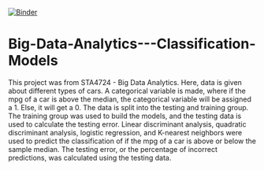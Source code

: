 [![Binder](https://mybinder.org/badge_logo.svg)](https://mybinder.org/v2/gh/xNate64/Big-Data-Analytics---Classification-Models/master?urlpath=rstudio)

# Big-Data-Analytics---Classification-Models

This project was from STA4724 - Big Data Analytics. Here, data is given about different types of cars. A categorical variable is made, where if the mpg of a car is above the median, the categorical variable will be assigned a 1. Else, it will get a 0. The data is split into the testing and training group. The training group was used to build the models, and the testing data is used to calculate the testing error. Linear discriminant analysis, quadratic discriminant analysis, logistic regression, and K-nearest neighbors were used to predict the classification of if the mpg of a car is above or below the sample median. The testing error, or the percentage of incorrect predictions, was calculated using the testing data.
